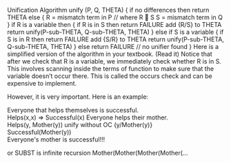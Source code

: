 Unification Algorithm
unify (P, Q, THETA) {
  if no differences then return THETA
  else {
    R = mismatch term in P      // where R  S
    S = mismatch term in Q
  }
  if R is a variable then {
    if R is in S then return FAILURE
    add {R/S} to THETA
    return unify(P-sub-THETA, Q-sub-THETA, THETA)
  }
  else if S is a variable {
    if S is in R then return FAILURE
    add {S/R} to THETA
    return unify(P-sub-THETA, Q-sub-THETA, THETA)
  }
  else return FAILURE           // no unifier found
}
Here is a simplified version of the algorithm in your textbook.
 (Read it)
Notice that after we check that R is a variable, we immediately check whether R is in S. This involves scanning inside the terms of function to make sure that the variable doesn’t occur there. This is called the occurs check and can be expensive to implement.

However, it is very important.
Here is an example:

Everyone that helps themselves is successful.		
Helps(x,x)      => Successful(x)
      Everyone helps their mother.				
Helps(y, Mother(y))
      unify without OC   {y/Mother(y)}				
Successful(Mother(y))		
Everyone's mother is successful!!!
									
or SUBST is infinite recursion
 Mother(Mother(Mother(Mother(…